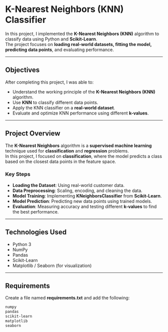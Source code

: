 # K-Nearest Neighbors (KNN) Classifier

In this project, I implemented the **K-Nearest Neighbors (KNN)** algorithm to classify data using Python and **Scikit-Learn**.  
The project focuses on **loading real-world datasets, fitting the model, predicting data points**, and evaluating performance.

---

## **Objectives**

After completing this project, I was able to:

- Understand the working principle of the **K-Nearest Neighbors (KNN)** algorithm.
- Use **KNN** to classify different data points.
- Apply the KNN classifier on a **real-world dataset**.
- Evaluate and optimize KNN performance using different **k-values**.

---

## **Project Overview**

The **K-Nearest Neighbors** algorithm is a **supervised machine learning** technique used for **classification** and **regression** problems.  
In this project, I focused on **classification**, where the model predicts a class based on the closest data points in the feature space.

### **Key Steps**
- **Loading the Dataset**: Using real-world customer data.
- **Data Preprocessing**: Scaling, encoding, and cleaning the data.
- **Model Training**: Implementing **KNeighborsClassifier** from **Scikit-Learn**.
- **Model Prediction**: Predicting new data points using trained models.
- **Evaluation**: Measuring accuracy and testing different **k-values** to find the best performance.

---

## **Technologies Used**
- Python 3
- NumPy
- Pandas
- Scikit-Learn
- Matplotlib / Seaborn (for visualization)

---

## **Requirements**

Create a file named **requirements.txt** and add the following:

```txt
numpy
pandas
scikit-learn
matplotlib
seaborn
